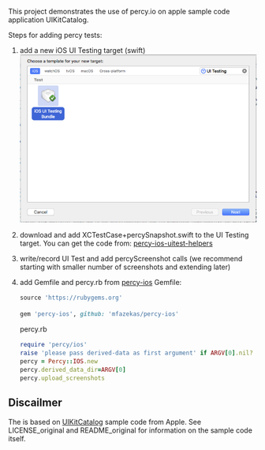 This project demonstrates the use of percy.io on apple sample code application UIKitCatalog.

Steps for adding percy tests:

1. add a new iOS UI Testing target (swift) ![Add iOS UI Testing](/step_images/add_target.png)
2. download and add XCTestCase+percySnapshot.swift to the UI Testing target. You can get the code from: [percy-ios-uitest-helpers](https://github.com/mfazekas/percy-ios-uitest-helpers)
3. write/record UI Test and add percyScreenshot calls (we recommend starting with smaller number of screenshots and extending later)
4. add Gemfile and percy.rb from [percy-ios](https://github.com/mfazekas/percy-ios)
   Gemfile:
   ```ruby
   source 'https://rubygems.org'

   gem 'percy-ios', github: 'mfazekas/percy-ios'
   ```

   percy.rb
   ```ruby
   require 'percy/ios'
   raise 'please pass derived-data as first argument' if ARGV[0].nil?
   percy = Percy::IOS.new
   percy.derived_data_dir=ARGV[0]
   percy.upload_screenshots
   ```

## Discailmer

The is based on [UIKitCatalog](https://developer.apple.com/library/content/samplecode/UICatalog/) sample code from Apple. See LICENSE_original and README_original for information on the sample code itself.
